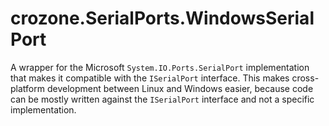 # crozone.SerialPorts.WindowsSerialPort

A wrapper for the Microsoft `System.IO.Ports.SerialPort` implementation that makes it compatible with the `ISerialPort`  interface. This makes cross-platform development between Linux and  Windows easier, because code can be mostly written against the `ISerialPort` interface and not a specific implementation.